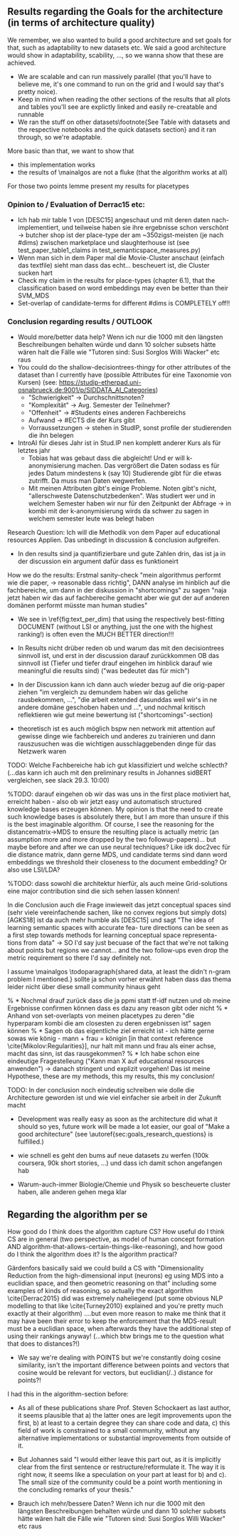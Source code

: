 <!-- HIER: Results interpretieren (Tiefer und tiefer drauf eingehen im hinblick darauf wie meaningful die results sind) ("was bedeutet das für mich") -->


## Results regarding the Goals for the architecture (in terms of architecture quality)

<!-- Eine meiner 2 research questions ja war "wie sieht eine gute architecture aus", so if the architecture is good and how it (and thus a good architecture) looks are results!! -->


We remember, we also wanted to build a good architecture and set goals for that, such as adaptability to new datasets etc.
We said a good architecture would show in adaptability, scability, ..., so we wanna show that these are achieved. 

* We are scalable and can run massively parallel (that you'll have to believe me, it's one command to run on the grid and I would say that's pretty noice).
* Keep in mind when reading the other sections of the results that all plots and tables you'll see are explictly linked and easily re-creatable and runnable
* We ran the stuff on other datasets\footnote{See Table with datasets and the respective notebooks and the quick datasets section} and it ran through, so we're adaptable.

More basic than that, we want to show that 

* this implementation works
* the results of \mainalgos are not a fluke (that the algorithm works at all)

For those two points lemme present my results for placetypes




### Opinion to / Evaluation of Derrac15 etc:

* Ich hab mir table 1 von [DESC15] angeschaut und mit deren daten nach-implementiert, und teilweise haben sie ihre ergebnisse schon verschönt -> butcher shop ist der place-type der am ~350zigst-meisten (je nach #dims) zwischen marketplace und slaughterhouse ist (see test_paper_table1_claims in test_semanticspace_measures.py)
* Wenn man sich in dem Paper mal die Movie-Cluster anschaut (einfach das textfile) sieht man dass das echt... bescheuert ist, die Cluster sucken hart
* Check my claim in the results for place-types (chapter 6.1), that the classification based on word embeddings may even be better than their SVM_MDS
* Set-overlap of candidate-terms for different #dims is COMPLETELY off!!




### Conclusion regarding results / OUTLOOK

* Would more/better data help? Wenn ich nur die 1000 mit den längsten Beschreibungen behalten würde und dann 10 solcher subsets hätte wären halt die Fälle wie "Tutoren sind: Susi Sorglos Willi Wacker" etc raus
* You could do the shallow-decisiontrees-thingy for other attributes of the dataset than I currently have (possible Attributes für eine Taxonomie von Kursen) (see: https://studip-etherpad.uni-osnabrueck.de:9001/p/SIDDATA_AI_Categories)
    - "Schwierigkeit" -> Durchschnittsnoten?
    - "Komplexität" -> Avg. Semester der Teilnehmer?
    - "Offenheit" -> #Students eines anderen Fachbereichs
    - Aufwand -> #ECTS die der Kurs gibt
    - Vorraussetzungen -> stehen in StudIP, sonst profile der studierenden die ihn belegen
* IntroAI für dieses Jahr ist in Stud.IP nen komplett anderer Kurs als für letztes jahr 
    * Tobias hat was gebaut dass die abgleicht! Und er will k-anonymisierung machen. Das vergrößert die Daten sodass es für jedes Datum mindestens k (say 10) Studierende gibt für die etwas zutrifft. Da muss man Daten wegwerfen.
    * Mit meinen Attributen gibt's einige Probleme. Noten gibt's nicht, "allerschweste Datenschutzbedenken". Was studiert wer und in welchem Semester haben wir nur für den Zeitpunkt der Abfrage -> in kombi mit der k-anonymisierung wirds da schwer zu sagen in welchem semester leute was belegt haben



Research Question: Ich will die Methodik von dem Paper auf educational resources Applien. Das unbedingt in discussion & conclusion aufgreifen.

* In den results sind ja quantifizierbare und gute Zahlen drin, das ist ja in der discussion ein argument dafür dass es funktioneirt


How we do the results: Erstmal sanity-check "mein algorithmus performt wie die paper, -> reasonable dass richtig", DANN analyse im hinblich auf die fachbereiche, um dann in der diskussion in "shortcomings" zu sagen "naja jetzt haben wir das auf fachberecihe gemacht aber wie gut der auf anderen domänen performt müsste man human studies"


* We see in \ref{fig:text_per_dim} that using the respectively best-fitting DOCUMENT (without LSI or anything, just the one with the highest ranking!)  is often even the MUCH BETTER direction!!! 


* In Results nicht drüber reden ob und warum das mit den decisiontrees sinnvoll ist, und erst in der discussion darauf zurückkommen OB das sinnvoll ist (Tiefer und tiefer drauf eingehen im hinblick darauf wie meaningful die results sind) ("was bedeutet das für mich")

* In der Discussion kann ich dann auch wieder bezug auf die orig-paper ziehen "im vergleich zu demundem haben wir das geliche rausbekommen, ...", "die arbeit extended dasunddas weil wir's in ne andere domäne geschoben haben und ...", und nochmal kritisch reflektieren wie gut meine bewertung ist ("shortcomings"-section)

* theoretisch ist es auch möglich bspw nen network mit attention auf gewisse dinge wie fachbereich und anderes zu trainieren und dann rauszusuchen was die wichtigen ausschlaggebenden dinge für das Netzwerk waren

TODO: Welche Fachbereiche hab ich gut klassifiziert und welche schlecth? (...das kann ich auch mit den preliminary results in Johannes sidBERT vergleichen, see slack 29.3. 10:00)

%TODO: darauf eingehen ob wir das was uns in the first place motiviert hat, erreicht haben - also ob wir jetzt easy und automatisch structured knowledge bases erzeugen können. My opinion is that the need to create such knowledge bases is absolutely there, but I am more than unsure if this is the best imaginable algorithm. Of course, I see the reasoning for the distancematrix->MDS to ensure the resulting place is actually metric (an assumption more and more dropped by the two followup-papers)... but maybe before and after we can use neural techniques? Like idk doc2vec für die distance matrix, dann gerne MDS, und candidate terms sind dann word embeddings we threshold their closeness to the document embedding? Or also use LSI/LDA?

%TODO: dass sowohl die architektur hierfür, als auch meine Grid-solutions eine major contribution sind die sich sehen lassen können!

In die Conclusion auch die Frage inwieweit das jetzt conceptual spaces sind (sehr viele vereinfachende sachen, like no convex regions but simply dots)
[AGKS18] ist da auch mehr humble als [DESC15] und sagt "The idea of learning semantic spaces with accurate fea- ture directions can be seen as a first step towards methods for learning conceptual space representa- tions from data"
-> SO I'd say just becuase of the fact that we're not talking about points but regions we cannot... and the two follow-ups even drop the metric requirement so there I'd say definitely not.



I assume \mainalgos \todoparagraph{shared data, at least the didn't  n-gram problem I mentioned.}
sollte ja schon vorher erwähnt haben dass das thema leider nicht über diese small community hinaus geht




% * Nochmal drauf zurück dass die ja ppmi statt tf-idf nutzen und ob meine Ergebnisse confirmen können dass es dazu any reason gibt oder nicht
% * Anhand von set-overlapts von meinen placetypes zu deren "die hyperparam kombi die am closesten zu deren ergebnissen ist" sagen können
% * Sagen ob das eigentliche ziel erreicht ist - ich hätte gerne sowas wie könig - mann + frau = königin [in that context reference \cite{Mikolov:Regularities}], nur halt mit mann und frau als einer achse, macht das sinn, ist das rausgekommen?
% * Ich habe schon eine eindeutige Fragestelleung ("Kann man X auf educational resources anwenden") -> danach stringent und explizit vorgehen! Das ist meine Hypothese, these are my methods, this my results, this my conclusion! 


TODO:  In der conclusion noch eindeutig schreiben wie dolle die Architecture geworden ist und wie viel einfacher sie arbeit in der Zukunft macht

* Development was really easy as soon as the architecture did what it should so yes, future work will be made a lot easier, our goal of "Make a good architecture" (see \autoref{sec:goals_research_questions} is fulfilled.)
*  wie schnell es geht den bums auf neue datasets zu werfen (100k coursera, 90k short stories, ...) und dass ich damit schon angefangen hab 


* Warum-auch-immer Biologie/Chemie und Physik so bescheuerte cluster haben, alle anderen gehen mega klar


## Regarding the algorithm per se

How good do I think does the algorithm capture CS? How useful do I think CS are in general (two perspective, as model of human concept formation AND algorithm-that-allows-certain-things-like-reasoning), and how good do I think the algorithm does it? Is the algorithm practical?


Gärdenfors basically said we could build a CS with "Dimensionality Reduction from the high-dimensional input (neurons) eg using MDS into a euclidian space, and then geometric reasoning on that" including some examples of kinds of reasoning, so actually the exact algorithm \cite{Derrac2015} did was extremely naheliegend (put some obvious NLP modelling to that like \cite{Turney2010} explained and you're pretty much exactly at their algorithm)
....but even more reason to make me think that it may have been their error to keep the enforcement that the MDS-result must be a euclidian space, when afterwards they have the additional step of using their rankings anyway! (...which btw brings me to the question what that does to distances?!)

* We say we're dealing with POINTS but we're constantly doing cosine similarity, isn't the important difference between points and vectors that cosine would be relevant for vectors, but euclidian(/..) distance for points?!

I had this in the algorithm-section before:
* As all of these publications share Prof. Steven Schockaert as last author, it seems plausible that a) the latter ones are legit improvements upon the first, b) at least to a certain degree they can share code and data, c) this field of work is constrained to a small community, without any alternative implementations or substantial improvements from outside of it.
* But Johannes said "I would either leave this part out, as it is implicitly clear from the first sentence or restructure/reformulate it. The way it is right now, it seems like a speculation on your part at least for b) and c). The small size of the community could be a point worth mentioning in the concluding remarks of your thesis."

* Brauch ich mehr/bessere Daten? Wenn ich nur die 1000 mit den längsten Beschreibungen behalten würde und dann 10 solcher subsets hätte wären halt die Fälle wie "Tutoren sind: Susi Sorglos Willi Wacker" etc raus